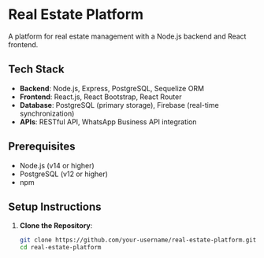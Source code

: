 # Real Estate Platform

A platform for real estate management with a Node.js backend and React frontend.

## Tech Stack

- **Backend**: Node.js, Express, PostgreSQL, Sequelize ORM
- **Frontend**: React.js, React Bootstrap, React Router
- **Database**: PostgreSQL (primary storage), Firebase (real-time synchronization)
- **APIs**: RESTful API, WhatsApp Business API integration

## Prerequisites

- Node.js (v14 or higher)
- PostgreSQL (v12 or higher)
- npm

## Setup Instructions

1. **Clone the Repository**:
   ```bash
   git clone https://github.com/your-username/real-estate-platform.git
   cd real-estate-platform
   ```
